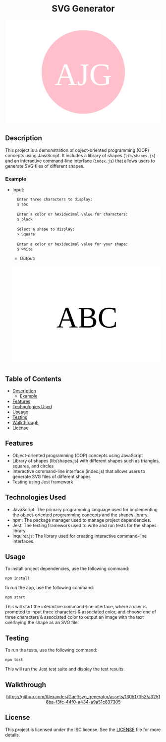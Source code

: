 <div align='center'>

# **SVG Generator**


![Logo](/assets/demo.svg)


</div>

## Description
This project is a demonstration of object-oriented programming (OOP) concepts using JavaScript. It includes a library of shapes (`lib/shapes.js`) and an interactive command-line interface (`index.js`) that allows users to generate SVG files of different shapes.

### Example

- Input:
    
        Enter three characters to display:
        $ abc

        Enter a color or hexidecimal value for characters:
        $ black

        Select a shape to display:
        > Square

        Enter a color or hexidecimal value for your shape:
        $ white

    - Output:

    ![Image](./output/logo.svg)


## Table of Contents
- [Description](#description)
    - [Example](#example)
- [Features](#features)
- [Technologies Used](#technologies-used)
- [Useage](#usage)
- [Testing](#testing)
- [Walkthrough](#walkthrough)
- [License](#license)

## Features
- Object-oriented programming (OOP) concepts using JavaScript
- Library of shapes (lib/shapes.js) with different shapes such as triangles, squares, and circles
- Interactive command-line interface (index.js) that allows users to generate SVG files of different shapes
- Testing using Jest framework

## Technologies Used
- JavaScript: The primary programming language used for implementing the object-oriented programming concepts and the shapes library.
- npm: The package manager used to manage project dependencies.
- Jest: The testing framework used to write and run tests for the shapes library.
- Inquirer.js: The library used for creating interactive command-line interfaces.

## Usage
To install project dependencies, use the following command:

    npm install

to run the app, use the following command:

    npm start

This will start the interactive command-line interface, where a user is prompted to input three characters & associated color, and choose one of three characters & associated color to output an image with the text overlaying the shape as an SVG file.

## Testing
To run the tests, use the following command: 

    npm test

This will run the Jest test suite and display the test results.

## Walkthrough

<div align='center'>


https://github.com/AlexanderJGael/svg_generator/assets/130517352/a32518ba-f3fc-44f0-a434-a9a51c837305


</div>

## License
This project is licensed under the ISC license. See the [LICENSE](LICENSE) file for more details.
